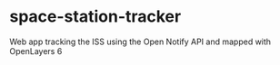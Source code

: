# space-station-tracker
Web app tracking the ISS using the Open Notify API and mapped with OpenLayers 6